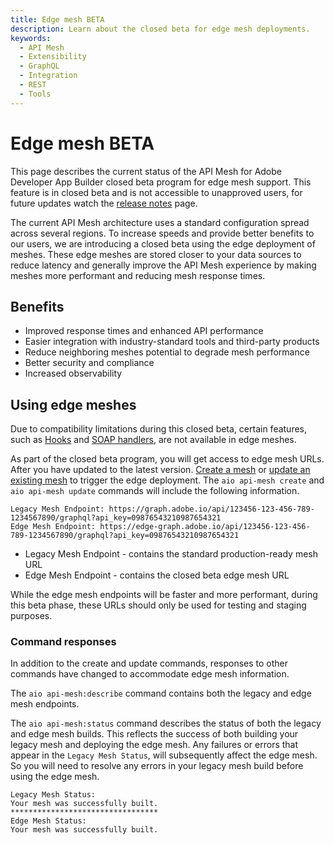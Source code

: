 ```yaml
---
title: Edge mesh BETA
description: Learn about the closed beta for edge mesh deployments.
keywords:
  - API Mesh
  - Extensibility
  - GraphQL
  - Integration
  - REST
  - Tools
---
```


# Edge mesh BETA

<InlineAlert variant="info" slots="text"/>

This page describes the current status of the API Mesh for Adobe Developer App Builder closed beta program for edge mesh support. This feature is in closed beta and is not accessible to unapproved users, for future updates watch the [release notes](./release-notes.md) page.

The current API Mesh architecture uses a standard configuration spread across several regions. To increase speeds and provide better benefits to our users, we are introducing a closed beta using the edge deployment of meshes. These edge meshes are stored closer to your data sources to reduce latency and generally improve the API Mesh experience by making meshes more performant and reducing mesh response times.

## Benefits

- Improved response times and enhanced API performance
- Easier integration with industry-standard tools and third-party products
- Reduce neighboring meshes potential to degrade mesh performance
- Better security and compliance
- Increased observability

## Using edge meshes

<InlineAlert variant="info" slots="text"/>

Due to compatibility limitations during this closed beta, certain features, such as [Hooks](./hooks.md) and [SOAP handlers](./source-handlers.md#soap), are not available in edge meshes.

As part of the closed beta program, you will get access to edge mesh URLs. After you have updated to the latest version. [Create a mesh](./create-mesh.md) or [update an existing mesh](./create-mesh.md#update-an-existing-mesh) to trigger the edge deployment. The `aio api-mesh create` and `aio api-mesh update` commands will include the following information.

```terminal
Legacy Mesh Endpoint: https://graph.adobe.io/api/123456-123-456-789-1234567890/graphql?api_key=09876543210987654321
Edge Mesh Endpoint: https://edge-graph.adobe.io/api/123456-123-456-789-1234567890/graphql?api_key=09876543210987654321
```

- Legacy Mesh Endpoint - contains the standard production-ready mesh URL
- Edge Mesh Endpoint - contains the closed beta edge mesh URL

<InlineAlert variant="info" slots="text"/>

While the edge mesh endpoints will be faster and more performant, during this beta phase, these URLs should only be used for testing and staging purposes.

### Command responses

In addition to the create and update commands, responses to other commands have changed to accommodate edge mesh information.

The `aio api-mesh:describe` command contains both the legacy and edge mesh endpoints.

The `aio api-mesh:status` command describes the status of both the legacy and edge mesh builds. This reflects the success of both building your legacy mesh and deploying the edge mesh. Any failures or errors that appear in the `Legacy Mesh Status`, will subsequently affect the edge mesh. So you will need to resolve any errors in your legacy mesh build before using the edge mesh.

```terminal
Legacy Mesh Status: 
Your mesh was successfully built.
*********************************
Edge Mesh Status:
Your mesh was successfully built.
```
